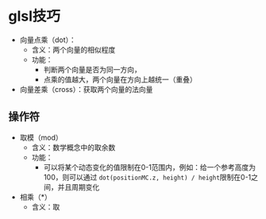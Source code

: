 # glsl技巧

- 向量点乘（dot）：
  - 含义：两个向量的相似程度
  - 功能：
    - 判断两个向量是否为同一方向，
    - 点乘的值越大，两个向量在方向上越统一（重叠）
- 向量差乘（cross）：获取两个向量的法向量

## 操作符

- 取模（mod）
  - 含义：数学概念中的取余数
  - 功能：
    - 可以将某个动态变化的值限制在0-1范围内，例如：给一个参考高度为100，则可以通过 `dot(positionMC.z, height) / height`限制在0-1之间，并且周期变化
- 相乘（*）
  - 含义：取
